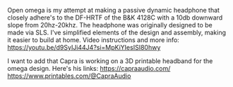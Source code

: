 Open omega is my attempt at making a passive dynamic headphone that closely adhere's to the DF-HRTF of the B&K 4128C with a 10db downward slope from 20hz-20khz.
The headphone was originally designed to be made via SLS. I've simplified elements of the design and assembly, making it easier to build at home.
Video instructions and more info: https://youtu.be/d9SyIJi44J4?si=MpKiYIesISI80hwy

I want to add that Capra is working on a 3D printable headband for the omega design. Here's his links: https://capraaudio.com/ https://www.printables.com/@CapraAudio

